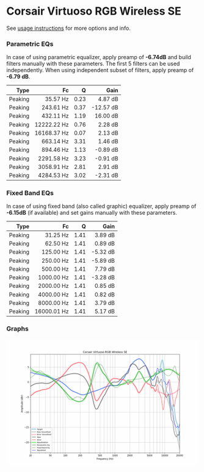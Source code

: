 # Corsair Virtuoso RGB Wireless SE
See [usage instructions](https://github.com/jaakkopasanen/AutoEq#usage) for more options and info.

### Parametric EQs
In case of using parametric equalizer, apply preamp of **-6.74dB** and build filters manually
with these parameters. The first 5 filters can be used independently.
When using independent subset of filters, apply preamp of **-6.79 dB**.

| Type    | Fc          |    Q | Gain      |
|--------:|------------:|-----:|----------:|
| Peaking | 35.57 Hz    | 0.23 | 4.87 dB   |
| Peaking | 243.61 Hz   | 0.37 | -12.57 dB |
| Peaking | 432.11 Hz   | 1.19 | 16.00 dB  |
| Peaking | 12222.22 Hz | 0.76 | 2.28 dB   |
| Peaking | 16168.37 Hz | 0.07 | 2.13 dB   |
| Peaking | 663.14 Hz   | 3.31 | 1.46 dB   |
| Peaking | 894.46 Hz   | 1.13 | -0.89 dB  |
| Peaking | 2291.58 Hz  | 3.23 | -0.91 dB  |
| Peaking | 3058.91 Hz  | 2.81 | 2.91 dB   |
| Peaking | 4284.53 Hz  | 3.02 | -2.31 dB  |

### Fixed Band EQs
In case of using fixed band (also called graphic) equalizer, apply preamp of **-6.15dB**
(if available) and set gains manually with these parameters.

| Type    | Fc          |    Q | Gain     |
|--------:|------------:|-----:|---------:|
| Peaking | 31.25 Hz    | 1.41 | 3.89 dB  |
| Peaking | 62.50 Hz    | 1.41 | 0.89 dB  |
| Peaking | 125.00 Hz   | 1.41 | -5.32 dB |
| Peaking | 250.00 Hz   | 1.41 | -5.89 dB |
| Peaking | 500.00 Hz   | 1.41 | 7.79 dB  |
| Peaking | 1000.00 Hz  | 1.41 | -3.28 dB |
| Peaking | 2000.00 Hz  | 1.41 | 0.85 dB  |
| Peaking | 4000.00 Hz  | 1.41 | 0.82 dB  |
| Peaking | 8000.00 Hz  | 1.41 | 3.79 dB  |
| Peaking | 16000.01 Hz | 1.41 | 5.17 dB  |

### Graphs
![](./Corsair%20Virtuoso%20RGB%20Wireless%20SE.png)